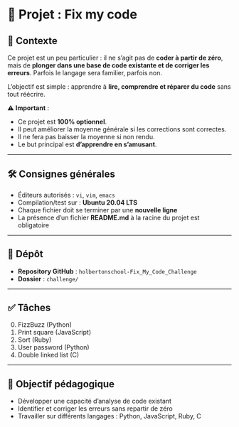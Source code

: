 # 📌 Projet : Fix my code

## 📖 Contexte

Ce projet est un peu particulier : il ne s’agit pas de **coder à partir de zéro**, mais de **plonger dans une base de code existante et de corriger les erreurs**.
Parfois le langage sera familier, parfois non.

L’objectif est simple : apprendre à **lire, comprendre et réparer du code** sans tout réécrire.

⚠️ **Important** :

- Ce projet est **100% optionnel**.
- Il peut améliorer la moyenne générale si les corrections sont correctes.
- Il ne fera pas baisser la moyenne si non rendu.
- Le but principal est **d’apprendre en s’amusant**.

---

## 🛠️ Consignes générales

- Éditeurs autorisés : `vi`, `vim`, `emacs`
- Compilation/test sur : **Ubuntu 20.04 LTS**
- Chaque fichier doit se terminer par une **nouvelle ligne**
- La présence d’un fichier **README.md** à la racine du projet est obligatoire

---

## 📂 Dépôt

- **Repository GitHub** : `holbertonschool-Fix_My_Code_Challenge`
- **Dossier** : `challenge/`

---

## ✅ Tâches

0. FizzBuzz (Python)
1. Print square (JavaScript)
2. Sort (Ruby)
3. User password (Python)
4. Double linked list (C)

---

## 🎯 Objectif pédagogique

- Développer une capacité d’analyse de code existant
- Identifier et corriger les erreurs sans repartir de zéro
- Travailler sur différents langages : Python, JavaScript, Ruby, C
